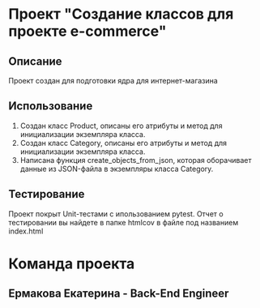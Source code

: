 # Проект "Создание классов для проекте e-commerce"
## Описание
Проект создан для подготовки ядра для интернет-магазина
## Использование
1. Создан класс Product, описаны его атрибуты и метод для инициализации экземпляра класса.
2. Создан класс Category, описаны его атрибуты и метод для инициализации экземпляра класса.
3. Написана функция create_objects_from_json, которая оборачивает данные из JSON-файла в экземпляры класса Category.
## Тестирование
Проект покрыт Unit-тестами с ипользованием pytest. Отчет о тестировании вы найдете в папке htmlcov в файле под названием index.html


# Команда проекта
## Ермакова Екатерина - Back-End Engineer
